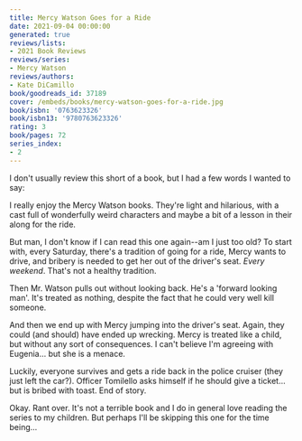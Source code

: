 ```yaml
---
title: Mercy Watson Goes for a Ride
date: 2021-09-04 00:00:00
generated: true
reviews/lists:
- 2021 Book Reviews
reviews/series:
- Mercy Watson
reviews/authors:
- Kate DiCamillo
book/goodreads_id: 37189
cover: /embeds/books/mercy-watson-goes-for-a-ride.jpg
book/isbn: '0763623326'
book/isbn13: '9780763623326'
rating: 3
book/pages: 72
series_index:
- 2
---
```

I don't usually review this short of a book, but I had a few words I wanted to say:  

I really enjoy the Mercy Watson books. They're light and hilarious, with a cast full of wonderfully weird characters and maybe a bit of a lesson in their along for the ride.  

<!--more-->

But man, I don't know if I can read this one again--am I just too old? To start with, every Saturday, there's a tradition of going for a ride, Mercy wants to drive, and bribery is needed to get her out of the driver's seat. _Every weekend_. That's not a healthy tradition.  

Then Mr. Watson pulls out without looking back. He's a 'forward looking man'. It's treated as nothing, despite the fact that he could very well kill someone.  

And then we end up with Mercy jumping into the driver's seat. Again, they could (and should) have ended up wrecking. Mercy is treated like a child, but without any sort of consequences. I can't believe I'm agreeing with Eugenia... but she is a menace.  

Luckily, everyone survives and gets a ride back in the police cruiser (they just left the car?). Officer Tomilello asks himself if he should give a ticket... but is bribed with toast. End of story.  

Okay. Rant over. It's not a terrible book and I do in general love reading the series to my children. But perhaps I'll be skipping this one for the time being...